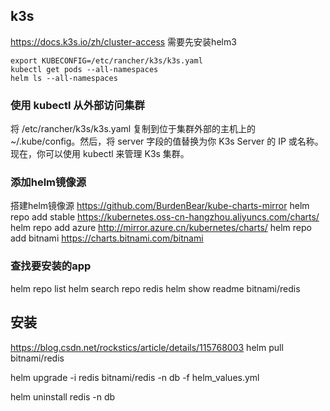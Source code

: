 ## k3s
https://docs.k3s.io/zh/cluster-access
需要先安装helm3
```
export KUBECONFIG=/etc/rancher/k3s/k3s.yaml
kubectl get pods --all-namespaces
helm ls --all-namespaces
```
### 使用 kubectl 从外部访问集群
将 /etc/rancher/k3s/k3s.yaml 复制到位于集群外部的主机上的 ~/.kube/config。然后，将 server 字段的值替换为你 K3s Server 的 IP 或名称。现在，你可以使用 kubectl 来管理 K3s 集群。

### 添加helm镜像源
搭建helm镜像源 https://github.com/BurdenBear/kube-charts-mirror
helm repo add stable  https://kubernetes.oss-cn-hangzhou.aliyuncs.com/charts/
helm repo add azure http://mirror.azure.cn/kubernetes/charts/
helm repo add bitnami https://charts.bitnami.com/bitnami

### 查找要安装的app
helm repo list
helm search repo redis
helm show readme bitnami/redis

## 安装
https://blog.csdn.net/rockstics/article/details/115768003
helm pull bitnami/redis

helm upgrade -i redis bitnami/redis -n db -f helm_values.yml

helm uninstall redis -n db